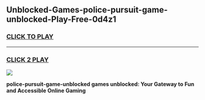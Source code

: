 
## Unblocked-Games-police-pursuit-game-unblocked-Play-Free-0d4z1
<h3>
<a href="https://premium76.site?title=police-pursuit-game-unblocked&ref=23A">CLICK TO PLAY</a></h3>
<hr>

<h3>
<a href="https://premium76.site?title=police-pursuit-game-unblocked&ref=23A">CLICK 2 PLAY</a>
  
</h3>

<a href="https://premium76.site?title=police-pursuit-game-unblocked&ref=23A"><img src="https://clearcache.store/games.png"></a>


**police-pursuit-game-unblocked games unblocked: Your Gateway to Fun and Accessible Online Gaming**
